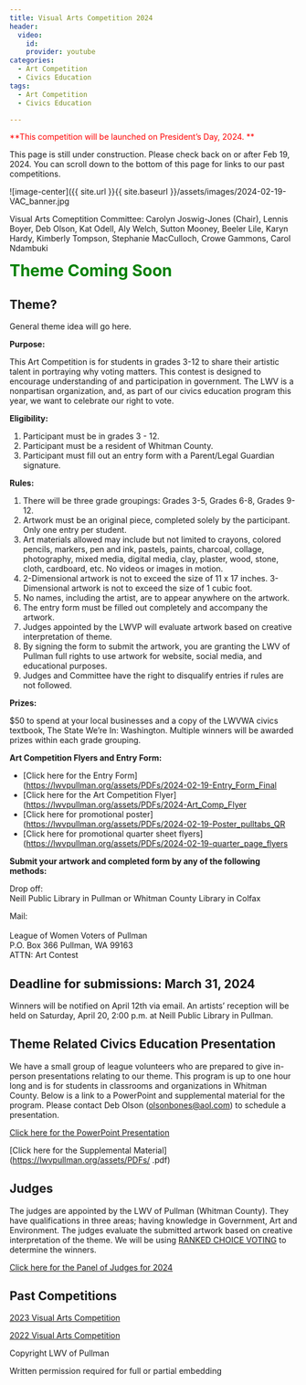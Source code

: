 ```yaml
---
title: Visual Arts Competition 2024
header:
  video:
    id:
    provider: youtube
categories:
  - Art Competition
  - Civics Education
tags:
  - Art Competition
  - Civics Education

---
```

<span style="color:red; font-size:1em;"> **This competition will be launched on President’s Day, 2024. ** </span>

This page is still under construction.  Please check back on or after Feb 19, 2024.  You can scroll down to the bottom of this page for links to our past competitions.

![image-center]({{ site.url }}{{ site.baseurl }}/assets/images/2024-02-19-VAC_banner.jpg

Visual Arts Comeptition Committee:  Carolyn Joswig-Jones (Chair), Lennis Boyer, Deb Olson, Kat Odell, Aly Welch, Sutton Mooney, Beeler Lile, Karyn Hardy, Kimberly Tompson, Stephanie MacCulloch, Crowe Gammons, Carol Ndambuki

<span style="color:green; font-size:2em;"> **Theme Coming Soon** </span>

## Theme?
<!---Why Does Voting Matter?  -->
General theme idea will go here.
<!---Voting is the most basic act of citizenship. 
YOU are a future Voter!  What MATTERS to you?  Who has the right to VOTE?
The right to vote didn’t come easy for everyone.  Join us in exploring the history of voting rights, how the voting process works, and how every vote matters. -->


**Purpose:**

This Art Competition is for students in grades 3-12 to share their artistic talent in portraying why voting matters.  This contest is designed to encourage understanding of and participation in government.  The LWV is a nonpartisan organization, and, as part of our civics education program this year, we want to celebrate our right to vote.


**Eligibility:**
1.	Participant must be in grades 3 - 12.
2.	Participant must be a resident of Whitman County.
3.	Participant must fill out an entry form with a Parent/Legal Guardian signature.

**Rules:**
1.	There will be three grade groupings:  Grades 3-5, Grades 6-8, Grades 9-12.
2.	Artwork must be an original piece, completed solely by the participant. Only one entry per student. 
3.	Art materials allowed may include but not limited to crayons, colored pencils, markers, pen and ink, pastels, paints, charcoal, collage, photography, mixed media, digital media, clay, plaster, wood, stone, cloth, cardboard, etc.  No videos or images in motion.
4.	2-Dimensional artwork is not to exceed the size of 11 x 17 inches.  3-Dimensional artwork is not to exceed the size of 1 cubic foot.
5.	No names, including the artist, are to appear anywhere on the artwork.  
6.	The entry form must be filled out completely and accompany the artwork.
7.	Judges appointed by the LWVP will evaluate artwork based on creative interpretation of theme.  
8.	By signing the form to submit the artwork, you are granting the LWV of Pullman full rights to use artwork for website, social media, and educational purposes.
9.	Judges and Committee have the right to disqualify entries if rules are not followed. 

**Prizes:**

$50 to spend at your local businesses and a copy of the LWVWA civics textbook, The State We’re In: Washington.  Multiple winners will be awarded prizes within each grade grouping.

**Art Competition Flyers and Entry Form:**

* [Click here for the Entry Form](https://lwvpullman.org/assets/PDFs/2024-02-19-Entry_Form_Final
* [Click here for the Art Competition Flyer](https://lwvpullman.org/assets/PDFs/2024-Art_Comp_Flyer
* [Click here for promotional poster](https://lwvpullman.org/assets/PDFs/2024-02-19-Poster_pulltabs_QR
* [Click here for promotional quarter sheet flyers](https://lwvpullman.org/assets/PDFs/2024-02-19-quarter_page_flyers

**Submit your artwork and completed form by any of the following methods:** 

Drop off:
<br/>
Neill Public Library in Pullman or Whitman County Library in Colfax

Mail: 	
<br/>
League of Women Voters of Pullman 
<br/>
P.O. Box 366 Pullman, WA 99163
<br/>
ATTN: Art Contest 
<br/>

## Deadline for submissions: March 31, 2024

Winners will be notified on April 12th via email.  An artists’ reception will be held on Saturday, April 20, 2:00 p.m. at Neill Public Library in Pullman.

## Theme Related Civics Education Presentation

We have a small group of league volunteers who are prepared to give in-person presentations relating to our theme.  This program is up to one hour long and is for students in classrooms and organizations in Whitman County.  Below is a link to a PowerPoint and supplemental material for the program.  Please contact Deb Olson (olsonbones@aol.com) to schedule a presentation. 

[Click here for the PowerPoint Presentation](https://docs.google.com )

[Click here for the Supplemental Material](https://lwvpullman.org/assets/PDFs/ .pdf)

## Judges

The judges are appointed by the LWV of Pullman (Whitman County).  They have qualifications in three areas; having knowledge in Government, Art and Environment.  The judges evaluate the submitted artwork based on creative interpretation of the theme.  We will be using [RANKED CHOICE VOTING](https://www.rankedvote.co/) to determine the winners.

[Click here for the Panel of Judges for 2024](https://lwvpullman.org/assets/PDFs/ )

## Past Competitions

[2023 Visual Arts Competition](https://lwvpullman.org/docs/art%20competition/civics%20education/Art_Competition/)

[2022 Visual Arts Competition](https://lwvpullman.org/docs/art%20contest/civics%20education/Art_Contest/)



Copyright LWV of Pullman

Written permission required for full or partial embedding

<!---change the title to whatever you want the post to be titled
change the ID out to the end of the youtube link https://youtu.be/r61ARK4Qv9c -->
